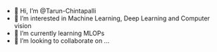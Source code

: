 - 👋 Hi, I’m @Tarun-Chintapalli
- 👀 I’m interested in Machine Learning, Deep Learning and Computer vision
- 🌱 I’m currently learning MLOPs
- 💞️ I’m looking to collaborate on ...

<!---
Tarun-Chintapalli/Tarun-Chintapalli is a ✨ special ✨ repository because its `README.md` (this file) appears on your GitHub profile.
You can click the Preview link to take a look at your changes.
--->
